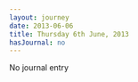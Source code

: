 ```yaml
---
layout: journey
date: 2013-06-06
title: Thursday 6th June, 2013
hasJournal: no
---
```

No journal entry